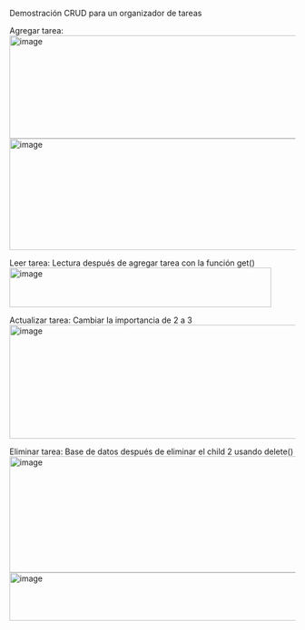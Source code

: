 Demostración CRUD para un organizador de tareas

Agregar tarea:
<img width="747" height="182" alt="image" src="https://github.com/user-attachments/assets/0b6155d4-16c4-4be9-bd62-875aca7af83c" />
<img width="618" height="197" alt="image" src="https://github.com/user-attachments/assets/6dbaea66-2d78-4464-a7f7-8fba26a49f05" />


Leer tarea: Lectura después de agregar tarea con la función get()
<img width="461" height="70" alt="image" src="https://github.com/user-attachments/assets/07315a1d-41b8-4058-83db-8d5690121940" />


Actualizar tarea: Cambiar la importancia de 2 a 3
<img width="607" height="201" alt="image" src="https://github.com/user-attachments/assets/94a3d21b-5f2e-4662-aad4-7b601f328f0d" />


Eliminar tarea: Base de datos después de eliminar el child 2 usando delete()
<img width="683" height="205" alt="image" src="https://github.com/user-attachments/assets/83ded23c-ae75-4dca-8a21-ddf811c85f19" />
<img width="650" height="85" alt="image" src="https://github.com/user-attachments/assets/3391359c-c161-4e39-af76-a386b591f982" />
